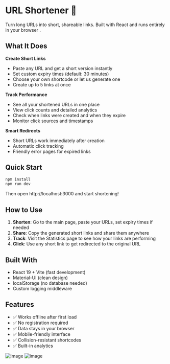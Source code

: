 # URL Shortener 🔗

Turn long URLs into short, shareable links. Built with React and runs entirely in your browser .

## What It Does

**Create Short Links**
- Paste any URL and get a short version instantly
- Set custom expiry times (default: 30 minutes)
- Choose your own shortcode or let us generate one
- Create up to 5 links at once

**Track Performance**
- See all your shortened URLs in one place
- View click counts and detailed analytics
- Check when links were created and when they expire
- Monitor click sources and timestamps

**Smart Redirects**
- Short URLs work immediately after creation
- Automatic click tracking
- Friendly error pages for expired links

## Quick Start

```bash
npm install
npm run dev
```

Then open http://localhost:3000 and start shortening!

## How to Use

1. **Shorten**: Go to the main page, paste your URLs, set expiry times if needed
2. **Share**: Copy the generated short links and share them anywhere
3. **Track**: Visit the Statistics page to see how your links are performing
4. **Click**: Use any short link to get redirected to the original URL

## Built With
- React 19 + Vite (fast development)
- Material-UI (clean design)
- localStorage (no database needed)
- Custom logging middleware

## Features
- ✅ Works offline after first load
- ✅ No registration required
- ✅ Data stays in your browser
- ✅ Mobile-friendly interface
- ✅ Collision-resistant shortcodes
- ✅ Built-in analytics

![image](https://github.com/user-attachments/assets/c946f169-a042-4d72-a9b1-f5a8adff1620)
![image](https://github.com/user-attachments/assets/70921f05-4e70-430a-9678-0cff72953b1d)



